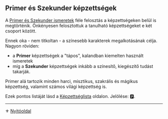 ## Primer és Szekunder képzettségek

A [Primer és Szekunder ismeretek](016_primer_szekunder_ismeretek.md) féle felosztás a képzettségeken belül is megtörténik. Önkényesen felosztottuk a tanulható képzettségeket e két csoport között.

Ennek oka - nem titkoltan - a színesebb karakterek megalkotásának célja. Nagyon röviden:
- a **Primer** képzettségek a "tápos", kalandban kiemelten használt ismeretek
- míg a **Szekunder** képzettségek inkább a színesítő, kiegészítő tudást takarják.

Primer alá tartozik minden harci, misztikus, szakrális és mágikus képzettség, valamint számos világi képzettség is.

Ezek pontos listáját lásd a [Képzettséglista](031_kepzettseglista.md) oldalon. Jelölése: 🅿️.

---

⚜️ [Nyitóoldal](start.md)
